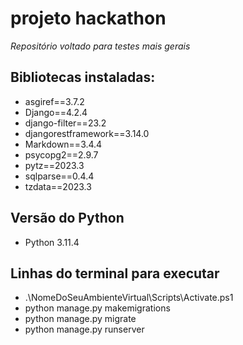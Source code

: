 # projeto hackathon
_Repositório voltado para testes mais gerais_

## Bibliotecas instaladas:
- asgiref==3.7.2
- Django==4.2.4
- django-filter==23.2
- djangorestframework==3.14.0
- Markdown==3.4.4
- psycopg2==2.9.7
- pytz==2023.3
- sqlparse==0.4.4
- tzdata==2023.3

## Versão do Python 
- Python 3.11.4

## Linhas do terminal para executar
- .\NomeDoSeuAmbienteVirtual\Scripts\Activate.ps1 
- python manage.py makemigrations
- python manage.py migrate
- python manage.py runserver
